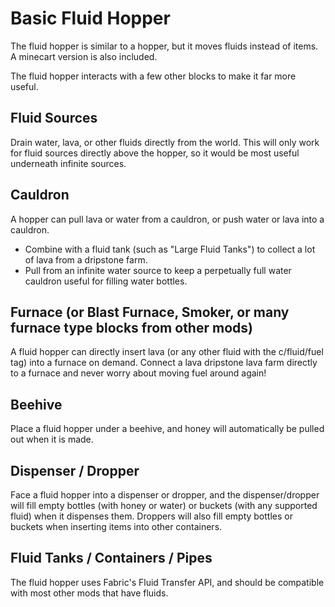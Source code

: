# Basic Fluid Hopper #

The fluid hopper is similar to a hopper, but it moves fluids instead of items. A minecart version is also included.

The fluid hopper interacts with a few other blocks to make it far more useful.

## Fluid Sources ##

Drain water, lava, or other fluids directly from the world. This will only work for fluid sources directly above the hopper, so it would be most useful underneath infinite sources.

## Cauldron ##

A hopper can pull lava or water from a cauldron, or push water or lava into a cauldron.

* Combine with a fluid tank (such as "Large Fluid Tanks") to collect a lot of lava from a dripstone farm.
* Pull from an infinite water source to keep a perpetually full water cauldron useful for filling water bottles.

## Furnace (or Blast Furnace, Smoker, or many furnace type blocks from other mods) ##

A fluid hopper can directly insert lava (or any other fluid with the c/fluid/fuel tag) into a furnace on demand. Connect a lava dripstone lava farm directly to a furnace and never worry about moving fuel around again!

## Beehive ##

Place a fluid hopper under a beehive, and honey will automatically be pulled out when it is made.

## Dispenser / Dropper ##

Face a fluid hopper into a dispenser or dropper, and the dispenser/dropper will fill empty bottles (with honey or water) or buckets (with any supported fluid) when it dispenses them. Droppers will also fill empty bottles or buckets when inserting items into other containers.

## Fluid Tanks / Containers / Pipes ##

The fluid hopper uses Fabric's Fluid Transfer API, and should be compatible with most other mods that have fluids.
